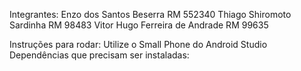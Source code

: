 Integrantes:
Enzo dos Santos Beserra RM 552340
Thiago Shiromoto Sardinha RM 98483
Vitor Hugo Ferreira de Andrade RM 99635

Instruções para rodar:
Utilize o Small Phone do Android Studio
Dependências que precisam ser instaladas:
